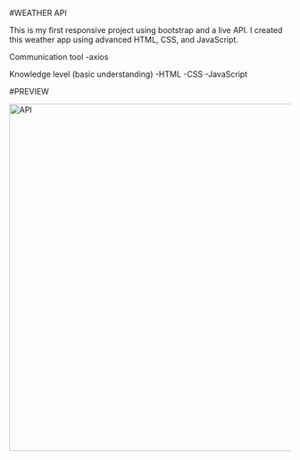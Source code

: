 #WEATHER API

This is my first responsive project using bootstrap and a live API. I created this weather app using advanced HTML, CSS, and JavaScript. 

Communication tool
-axios

Knowledge level (basic understanding)
-HTML
-CSS 
-JavaScript






#PREVIEW

<img width="623" alt="API" src="https://user-images.githubusercontent.com/96970580/153129514-2614a239-9756-48d3-8371-0ef98d818f4d.png">
